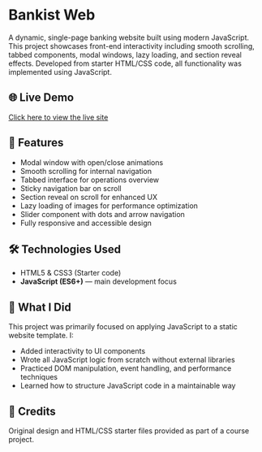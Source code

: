 # Bankist Web

A dynamic, single-page banking website built using modern JavaScript. This project showcases front-end interactivity including smooth scrolling, tabbed components, modal windows, lazy loading, and section reveal effects. Developed from starter HTML/CSS code, all functionality was implemented using JavaScript.

## 🌐 Live Demo

[Click here to view the live site](https://sofiaborodaenko.github.io/bankist_web/)

## 🚀 Features

- Modal window with open/close animations
- Smooth scrolling for internal navigation
- Tabbed interface for operations overview
- Sticky navigation bar on scroll
- Section reveal on scroll for enhanced UX
- Lazy loading of images for performance optimization
- Slider component with dots and arrow navigation
- Fully responsive and accessible design

## 🛠️ Technologies Used

- HTML5 & CSS3 (Starter code)
- **JavaScript (ES6+)** — main development focus

## 🧠 What I Did

This project was primarily focused on applying JavaScript to a static website template. I:

- Added interactivity to UI components
- Wrote all JavaScript logic from scratch without external libraries
- Practiced DOM manipulation, event handling, and performance techniques
- Learned how to structure JavaScript code in a maintainable way

## 📘 Credits

Original design and HTML/CSS starter files provided as part of a course project.


